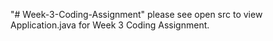 "# Week-3-Coding-Assignment" 
please see open src to view Application.java for Week 3 Coding Assignment.
